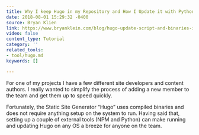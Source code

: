 ```yaml
---
title: Why I keep Hugo in my Repository and How I Update it with Python
date: 2018-08-01 15:29:32 -0400
source: Bryan Klien
link: https://www.bryanklein.com/blog/hugo-update-script-and-binaries-in-repository/
video: false
content_type: Tutorial
category: ''
related_tools:
- tool/hugo.md
keywords: []

---
```

For one of my projects I have a few different site developers and content authors. I really wanted to simplify the process of adding a new member to the team and get them up to speed quickly.

Fortunately, the Static Site Generator “Hugo” uses compiled binaries and does not require anything setup on the system to run. Having said that, setting up a couple of external tools (NPM and Python) can make running and updating Hugo on any OS a breeze for anyone on the team.